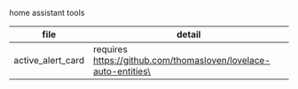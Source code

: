 home assistant tools


| file | detail |
| ------ | ------ |
| active_alert_card | requires https://github.com/thomasloven/lovelace-auto-entities\ |entities card showing only active alerts |